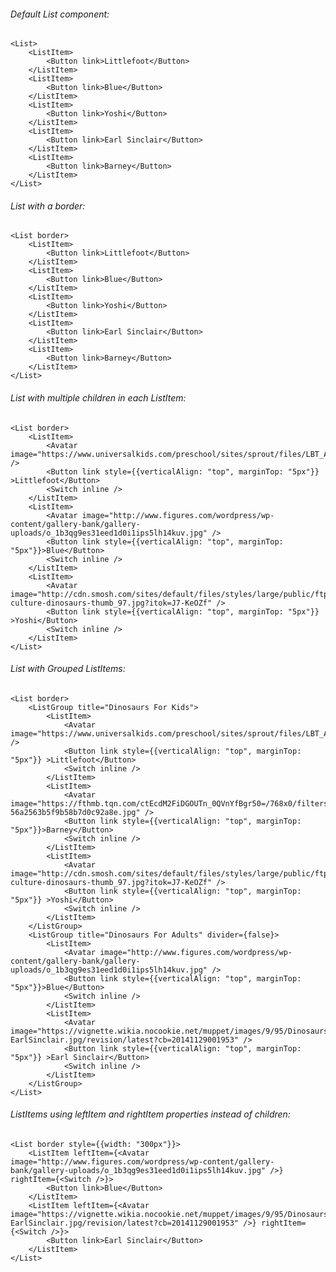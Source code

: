 ###### Default List component:

    <List>
        <ListItem>
            <Button link>Littlefoot</Button>
        </ListItem>
        <ListItem>
            <Button link>Blue</Button>
        </ListItem>
        <ListItem>
            <Button link>Yoshi</Button>
        </ListItem>
        <ListItem>
            <Button link>Earl Sinclair</Button>
        </ListItem>
        <ListItem>
            <Button link>Barney</Button>
        </ListItem>
    </List>

###### List with a border:

    <List border>
        <ListItem>
            <Button link>Littlefoot</Button>
        </ListItem>
        <ListItem>
            <Button link>Blue</Button>
        </ListItem>
        <ListItem>
            <Button link>Yoshi</Button>
        </ListItem>
        <ListItem>
            <Button link>Earl Sinclair</Button>
        </ListItem>
        <ListItem>
            <Button link>Barney</Button>
        </ListItem>
    </List>

###### List with multiple children in each ListItem:

    <List border>
        <ListItem>
            <Avatar image="https://www.universalkids.com/preschool/sites/sprout/files/LBT_Avatar.png" />
            <Button link style={{verticalAlign: "top", marginTop: "5px"}} >Littlefoot</Button>
            <Switch inline />
        </ListItem>
        <ListItem>
            <Avatar image="http://www.figures.com/wordpress/wp-content/gallery-bank/gallery-uploads/o_1b3qg9es31eed1d0i1ips5lh14kuv.jpg" />
            <Button link style={{verticalAlign: "top", marginTop: "5px"}}>Blue</Button>
            <Switch inline />
        </ListItem>
        <ListItem>
            <Avatar image="http://cdn.smosh.com/sites/default/files/styles/large/public/ftpuploads/bloguploads/pop-culture-dinosaurs-thumb_97.jpg?itok=J7-KeOZf" />
            <Button link style={{verticalAlign: "top", marginTop: "5px"}} >Yoshi</Button>
            <Switch inline />
        </ListItem>
    </List>

###### List with Grouped ListItems:

    <List border>
        <ListGroup title="Dinosaurs For Kids">
            <ListItem>
                <Avatar image="https://www.universalkids.com/preschool/sites/sprout/files/LBT_Avatar.png" />
                <Button link style={{verticalAlign: "top", marginTop: "5px"}} >Littlefoot</Button>
                <Switch inline />
            </ListItem>
            <ListItem>
                <Avatar image="https://fthmb.tqn.com/ctEcdM2FiDGOUTn_0QVnYfBgr50=/768x0/filters:no_upscale()/barney-56a2563b5f9b58b7d0c92a8e.jpg" />
                <Button link style={{verticalAlign: "top", marginTop: "5px"}}>Barney</Button>
                <Switch inline />
            </ListItem>
            <ListItem>
                <Avatar image="http://cdn.smosh.com/sites/default/files/styles/large/public/ftpuploads/bloguploads/pop-culture-dinosaurs-thumb_97.jpg?itok=J7-KeOZf" />
                <Button link style={{verticalAlign: "top", marginTop: "5px"}} >Yoshi</Button>
                <Switch inline />
            </ListItem>
        </ListGroup>
        <ListGroup title="Dinosaurs For Adults" divider={false}>
            <ListItem>
                <Avatar image="http://www.figures.com/wordpress/wp-content/gallery-bank/gallery-uploads/o_1b3qg9es31eed1d0i1ips5lh14kuv.jpg" />
                <Button link style={{verticalAlign: "top", marginTop: "5px"}}>Blue</Button>
                <Switch inline />
            </ListItem>
            <ListItem>
                <Avatar image="https://vignette.wikia.nocookie.net/muppet/images/9/95/Dinosaurs-EarlSinclair.jpg/revision/latest?cb=20141129001953" />
                <Button link style={{verticalAlign: "top", marginTop: "5px"}} >Earl Sinclair</Button>
                <Switch inline />
            </ListItem>
        </ListGroup>
    </List>

###### ListItems using leftItem and rightItem properties instead of children:

    <List border style={{width: "300px"}}>
        <ListItem leftItem={<Avatar image="http://www.figures.com/wordpress/wp-content/gallery-bank/gallery-uploads/o_1b3qg9es31eed1d0i1ips5lh14kuv.jpg" />} rightItem={<Switch />}>
            <Button link>Blue</Button>
        </ListItem>
        <ListItem leftItem={<Avatar image="https://vignette.wikia.nocookie.net/muppet/images/9/95/Dinosaurs-EarlSinclair.jpg/revision/latest?cb=20141129001953" />} rightItem={<Switch />}>
            <Button link>Earl Sinclair</Button>
        </ListItem>
    </List>